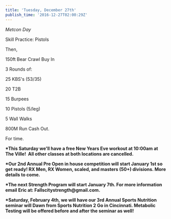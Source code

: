 ```yaml
---
title: 'Tuesday, December 27th'
publish_time: '2016-12-27T02:00:29Z'
---
```


*Metcon Day*

Skill Practice: Pistols

Then,

150ft Bear Crawl Buy In

3 Rounds of:

25 KBS's (53/35)

20 T2B

15 Burpees

10 Pistols (5/leg)

5 Wall Walks

800M Run Cash Out.

For time.

**\*This Saturday we'll have a free New Years Eve workout at 10:00am at
The Ville!  All other classes at both locations are cancelled.**

**\*Our 2nd Annual Pre Open in house competition will start January 1st
so get ready! RX Men, RX Women, scaled, and masters (50+) divisions.
More details to come.**

**\*The next Strength Program will start January 7th. For more
information email Eric at: Fallscitystrength\@gmail.com.**

**\*Saturday, February 4th, we will have our 3rd Annual Sports Nutrition
seminar will Dawn from Sports Nutrition 2 Go in Cincinnati. Metabolic
Testing will be offered before and after the seminar as well!**

 

